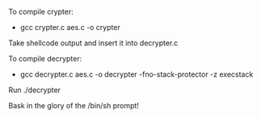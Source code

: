 To compile crypter:
 - gcc crypter.c aes.c -o crypter
 
Take shellcode output and insert it into decrypter.c

To compile decrypter:
 - gcc decrypter.c aes.c -o decrypter -fno-stack-protector -z execstack
 
 Run ./decrypter
 
 Bask in the glory of the /bin/sh prompt!
